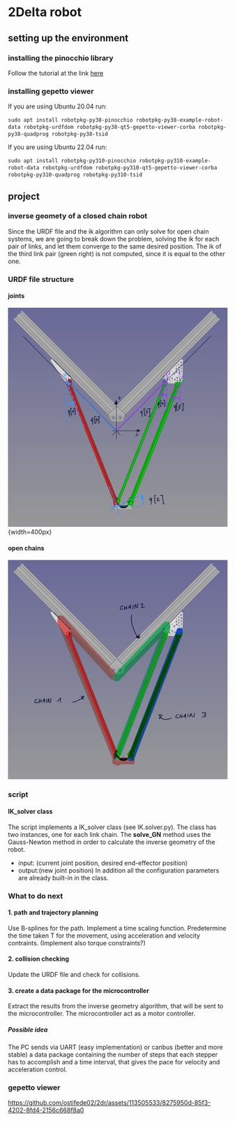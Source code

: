 # 2Delta robot

## setting up the environment
### installing the pinocchio library
Follow the tutorial at the link [here](https://stack-of-tasks.github.io/pinocchio/download.html)
### installing gepetto viewer
If you are using Ubuntu 20.04 run:
~~~
sudo apt install robotpkg-py38-pinocchio robotpkg-py38-example-robot-data robotpkg-urdfdom robotpkg-py38-qt5-gepetto-viewer-corba robotpkg-py38-quadprog robotpkg-py38-tsid
~~~

If you are using Ubuntu 22.04 run:
~~~
sudo apt install robotpkg-py310-pinocchio robotpkg-py310-example-robot-data robotpkg-urdfdom robotpkg-py310-qt5-gepetto-viewer-corba robotpkg-py310-quadprog robotpkg-py310-tsid
~~~

## project
### inverse geomety of a closed chain robot
Since the URDF file and the ik algorithm can only solve for open chain systems, we are going to break down the problem, solving the ik for each pair of links, and let them converge to the same desired position. The ik of the third link pair (green right) is not computed, since it is equal to the other one.

### URDF file structure
#### joints
![plot](/script/img/joint_diagram.png){width=400px}

#### open chains
![plot](/script/img/chain_diagram.png)

### script
#### IK_solver class
The script implements a IK_solver class (see IK.solver.py). The class has two instances, one for each link chain. The **solve_GN** method uses the Gauss-Newton method in order to calculate the inverse geometry of the robot.
+ input:   (current joint position, desired end-effector position)
+ output:(new joint position)
In addition all the configuration parameters are already built-in in the class.


### What to do next
#### 1. path and trajectory planning
Use B-splines for the path. Implement a time scaling function. Predetermine the time taken T for the movement, using acceleration and velocity contraints. (Implement also torque constraints?)

#### 2. collision checking
Update the URDF file and check for collisions.

#### 3. create a data package for the microcontroller
Extract the results from the inverse geometry algorithm, that will be sent to the microcontroller. The microcontroller act as a motor controller.
##### Possible idea 
The PC sends via UART (easy implementation) or canbus (better and more stable) a data package containing the number of steps that each stepper has to accomplish and a time interval, that gives the pace for velocity and acceleration control.

### gepetto viewer

https://github.com/ostifede02/2dr/assets/113505533/8275950d-85f3-4202-8fd4-2156c668f8a0
